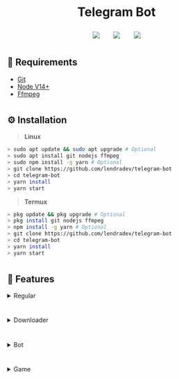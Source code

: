 # <p align="center">Telegram Bot</p>

<p align="center">
    <a href="https://github.com/lendradev/#readme"><img src="https://img.shields.io/github/license/lendradev/telegram-bot?color=blue&label=License&logo=github&style=flat-square"></a>
    &nbsp;&nbsp;&nbsp;&nbsp;&nbsp;&nbsp;
    <a href="https://github.com/lendradev/#readme"><img src="https://img.shields.io/github/package-json/v/lendradev/telegram-bot?color=blue&label=Version&logo=github&style=flat-square"></a>
    &nbsp;&nbsp;&nbsp;&nbsp;&nbsp;&nbsp;
    <a href="https://github.com/lendradev/#readme"><img src="https://img.shields.io/github/repo-size/lendradev/telegram-bot?label=Size&logo=github&style=flat-square"></a>
</p>

#

## 📑 **Requirements**
- [Git](https://git-scm.com/downloads)
- [Node V14+](https://nodejs.org/en/download)
- [Ffmpeg](https://ffmpeg.org/download.html)

#

## ⚙️ **Installation**

> **Linux**
```bash
> sudo apt update && sudo apt upgrade # Optional
> sudo apt install git nodejs ffmpeg
> sudo npm install -g yarn # Optional
> git clone https://github.com/lendradev/telegram-bot
> cd telegram-bot
> yarn install
> yarn start
```

> **Termux**
```bash
> pkg update && pkg upgrade # Optional
> pkg install git nodejs ffmpeg
> npm install -g yarn # Optional
> git clone https://github.com/lendradev/telegram-bot
> cd telegram-bot
> yarn install
> yarn start
```

# 

## 📔 Features

<!-- Regular Section -->
<details>
<summary>Regular</summary>
<br>

| Name  | Aliases | Arguments |
|:------|:-------:|:---------:|
| hello |   hai   |   none    |
| say   |  none   |   none    |


</details>

<h1></h1>

<!-- Downloader Section -->
<details>
<summary>Downloader</summary>
<br>

| Name  |    Aliases     | Arguments |       Description       |
|:-----:|:--------------:|:---------:|:-----------------------:|
| ytmp3 |  ytaudio, yta  |   [url]   | Download youtube audio  |
| fbmp3 |  fba, fbaudio  |   [url]   | Download facebook audio |
| ytmp4 |   ytvid, ytv   |   [url]   | Download youtube video  |
| fbmp4 | fbvid, fbvideo |   [url]   | Download facebook video |

</details>

<h1></h1>

<!-- Bot Section -->
<details>
<summary>Bot</summary>
<br>

| Name |   Aliases   | Arguments |         Description         |
|:----:|:-----------:|:---------:|:---------------------------:|
| ping |    pong     |   none    |      Send pong message      |
| menu | help, guide |   none    | Send all guide bot features |

</details>

<h1></h1>

<!-- Games Section -->
<details>
<summary>Game</summary>
<br>

| Name |     Aliases      | Arguments  |                  Description                  |
|:----:|:----------------:|:----------:|:---------------------------------------------:|
|  is  | 8ball, eightball | [question] | Answer random question with random answer too |

</details>